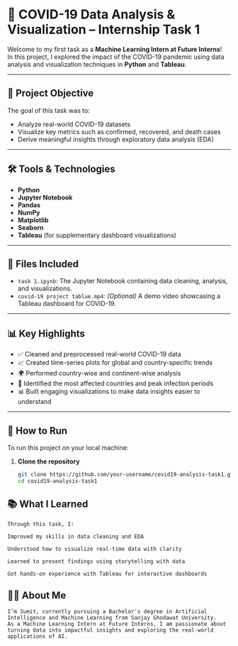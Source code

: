 
# 🧠 COVID-19 Data Analysis & Visualization – Internship Task 1

Welcome to my first task as a **Machine Learning Intern at Future Interns**!  
In this project, I explored the impact of the COVID-19 pandemic using data analysis and visualization techniques in **Python** and **Tableau**.

---

## 📌 Project Objective

The goal of this task was to:
- Analyze real-world COVID-19 datasets
- Visualize key metrics such as confirmed, recovered, and death cases
- Derive meaningful insights through exploratory data analysis (EDA)

---

## 🛠 Tools & Technologies

- **Python**
- **Jupyter Notebook**
- **Pandas**
- **NumPy**
- **Matplotlib**
- **Seaborn**
- **Tableau** (for supplementary dashboard visualizations)

---

## 📂 Files Included

- `task 1.ipynb`: The Jupyter Notebook containing data cleaning, analysis, and visualizations.
- `covid-19 project tablue.mp4`: *(Optional)* A demo video showcasing a Tableau dashboard for COVID-19.

---

## 📊 Key Highlights

- ✅ Cleaned and preprocessed real-world COVID-19 data
- 📈 Created time-series plots for global and country-specific trends
- 🌍 Performed country-wise and continent-wise analysis
- 🧭 Identified the most affected countries and peak infection periods
- 📊 Built engaging visualizations to make data insights easier to understand

---

## 🚀 How to Run

To run this project on your local machine:

1. **Clone the repository**
   ```bash
   git clone https://github.com/your-username/covid19-analysis-task1.git
   cd covid19-analysis-task1

## 📚 What I Learned
    Through this task, I:

    Improved my skills in data cleaning and EDA

    Understood how to visualize real-time data with clarity

    Learned to present findings using storytelling with data

    Got hands-on experience with Tableau for interactive dashboards

## 👨‍🎓 About Me
    I’m Sumit, currently pursuing a Bachelor's degree in Artificial Intelligence and Machine Learning from Sanjay Ghodawat University.
    As a Machine Learning Intern at Future Interns, I am passionate about turning data into impactful insights and exploring the real-world applications of AI.


